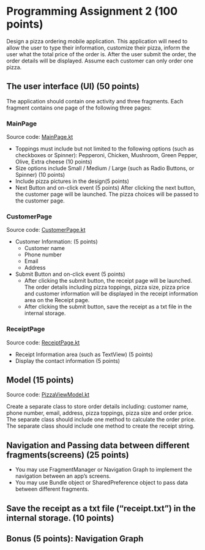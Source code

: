 # Programming Assignment 2 (100 points)

Design a pizza ordering mobile application. This application will need to
allow the user to type their information, customize their pizza, inform
the user what the total price of the order is. After the user submit the
order, the order details will be displayed. Assume each customer can
only order one pizza.

## The user interface (UI) (50 points)

The application should contain one activity and three fragments. Each
fragment contains one page of the following three pages:

### MainPage

Source code: [MainPage.kt](pizza/app/src/main/kotlin/me/omico/pizza/MainPage.kt)

- Toppings must include but not limited to the following options
  (such as checkboxes or Spinner): Pepperoni, Chicken, Mushroom,
  Green Pepper, Olive, Extra cheese (10 points)
- Size options include Small / Medium / Large (such as Radio
  Buttons, or Spinner) (10 points)
- Include pizza pictures in the design(5 points)
- Next Button and on-click event (5 points)
  After clicking the next button, the customer page will be
  launched. The pizza choices will be passed to the customer page.

### CustomerPage

Source code: [CustomerPage.kt](pizza/app/src/main/kotlin/me/omico/pizza/CustomerPage.kt)

- Customer Information: (5 points)
    - Customer name
    - Phone number
    - Email
    - Address
- Submit Button and on-click event (5 points)
    - After clicking the submit button, the receipt page will be
      launched. The order details including pizza toppings, pizza
      size, pizza price and customer information will be displayed
      in the receipt information area on the Receipt page.
    - After clicking the submit button, save the receipt as a txt file
      in the internal storage.

### ReceiptPage

Source code: [ReceiptPage.kt](pizza/app/src/main/kotlin/me/omico/pizza/ReceiptPage.kt)

- Receipt Information area (such as TextView) (5 points)
- Display the contact information (5 points)

## Model (15 points)

Source code: [PizzaViewModel.kt](pizza/app/src/main/kotlin/me/omico/pizza/PizzaViewModel.kt)

Create a separate class to store order details including:
customer name, phone number, email, address, pizza toppings, pizza
size and order price.
The separate class should include one method to calculate the order
price.
The separate class should include one method to create the receipt
string.

## Navigation and Passing data between different fragments(screens) (25 points)

- You may use FragmentManager or Navigation Graph to implement the
  navigation between an app’s screens.
- You may use Bundle object or SharedPreference object to pass data
  between different fragments.

## Save the receipt as a txt file (“receipt.txt”) in the internal storage. (10 points)

## Bonus (5 points): Navigation Graph
